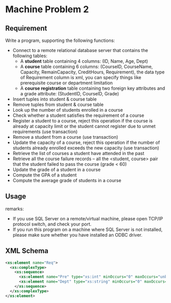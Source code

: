 # Machine Problem 2

## Requirement

Write a program, supporting the following functions:

- Connect to a remote relational database server that contains the following tables:
    - A **student** table containing 4 columns: (ID, Name, Age, Dept)
    - A **course** table containing 6 columns: (CourseID, CourseName, Capacity, RemainCapacity, CreditHours, Requirement), the data type of Requirement column is xml, you can specify things like prerequisite course or department limitation
    - A **course registration** table containing two foreign key attributes and a grade attribute: (StudentID, CourseID, Grade)
- Insert tuples into student & course table
- Remove tuples from student & course table
- Look up the number of students enrolled in a course
- Check whether a student satisfies the requirement of a course
- Register a student to a course, reject this operation if the course is already at capacity limit or the student cannot register due to unmet requirements (use transaction)
- Remove a student from a course (use transaction)
- Update the capacity of a course, reject this operation if the number of students already enrolled exceeds the new capacity (use transaction)
- Retrieve the list of courses a student have attended in the past
- Retrieve all the course failure records – all the <student, course> pair that the student failed to pass the course (grade < 60)
- Update the grade of a student in a course
- Compute the GPA of a student
- Compute the average grade of students in a course

## Usage

remarks:

- If you use SQL Server on a remote/virtual machine, please open TCP/IP protocol switch, and check your port. 
- If you run this program on a machine where SQL Server is not installed, please make sure whether you have installed an ODBC driver.

## XML Schema

```xml
<xs:element name="Req">
  <xs:complexType>
    <xs:sequence>
      <xs:element name="Pre" type="xs:int" minOccurs="0" maxOccurs="unbounded"/>
      <xs:element name="Dept" type="xs:string" minOccurs="0" maxOccurs="1"/>
    </xs:sequence>
  </xs:complexType>
</xs:element>
```

